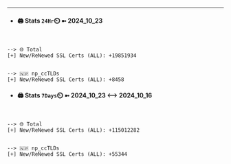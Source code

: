 

---
- #### 🖨️ **Stats** `24Hr`⏲️ ➼ 2024_10_23
```console


--> 🌐 Total
[+] New/ReNewed SSL Certs (ALL): +19851934


--> 🇳🇵 np_ccTLDs
[+] New/ReNewed SSL Certs (ALL): +8458

```

- #### 🖨️ **Stats** `7Days`⏲️ ➼ 2024_10_23 <--> 2024_10_16
```console


--> 🌐 Total
[+] New/ReNewed SSL Certs (ALL): +115012282


--> 🇳🇵 np_ccTLDs
[+] New/ReNewed SSL Certs (ALL): +55344

```

